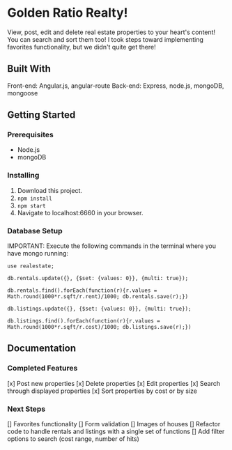 
# Golden Ratio Realty!
View, post, edit and delete real estate properties to your heart's content! You can search and sort them too! I took steps toward implementing favorites functionality, but we didn't quite get there!

## Built With
Front-end: Angular.js, angular-route
Back-end: Express, node.js, mongoDB, mongoose

## Getting Started

### Prerequisites

- Node.js
- mongoDB

### Installing

1. Download this project.
2. `npm install`
3. `npm start`
4. Navigate to localhost:6660 in your browser.

### Database Setup
IMPORTANT: Execute the following commands in the terminal where you have mongo running:
```
use realestate;

db.rentals.update({}, {$set: {values: 0}}, {multi: true});

db.rentals.find().forEach(function(r){r.values = Math.round(1000*r.sqft/r.rent)/1000; db.rentals.save(r);})

db.listings.update({}, {$set: {values: 0}}, {multi: true});

db.listings.find().forEach(function(r){r.values = Math.round(1000*r.sqft/r.cost)/1000; db.listings.save(r);})
```

## Documentation

### Completed Features

[x] Post new properties
[x] Delete properties
[x] Edit properties
[x] Search through displayed properties
[x] Sort properties by cost or by size

### Next Steps

[] Favorites functionality
[] Form validation
[] Images of houses
[] Refactor code to handle rentals and listings with a single set of functions
[] Add filter options to search (cost range, number of hits)
